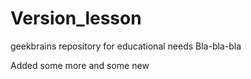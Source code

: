 # Version_lesson
geekbrains repository for educational needs
Bla-bla-bla


Added some more and some new
